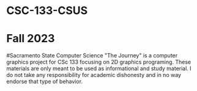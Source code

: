 # CSC-133-CSUS
# Fall 2023
#Sacramento State Computer Science
"The Journey" is a computer graphics project for CSc 133 focusing on 2D graphics programing.
These materials are only meant to be used as informational and study material. I do not take any responsibility for academic dishonesty and in no way endorse that type of behavior.
